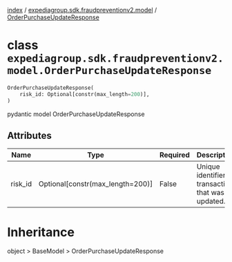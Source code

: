 [index](index.md) /
[expediagroup.sdk.fraudpreventionv2.model](expediagroup.sdk.fraudpreventionv2.model.md)
/ [OrderPurchaseUpdateResponse](OrderPurchaseUpdateResponse.md)

# class `expediagroup.sdk.fraudpreventionv2.model.OrderPurchaseUpdateResponse`

```python
OrderPurchaseUpdateResponse(
    risk_id: Optional[constr(max_length=200)],
)
```

pydantic model OrderPurchaseUpdateResponse

## Attributes

| Name    | Type                               | Required | Description                                        |
| ------- | ---------------------------------- | -------- | -------------------------------------------------- |
| risk_id | Optional\[constr(max_length=200)\] | False    | Unique identifier of transaction that was updated. |

# Inheritance

object > BaseModel > OrderPurchaseUpdateResponse
